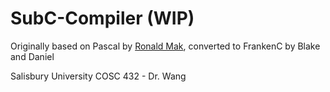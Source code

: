 # SubC-Compiler (WIP)
Originally based on Pascal by [Ronald Mak](http://www.apropos-logic.com/wci/), converted to FrankenC by Blake and Daniel

Salisbury University
COSC 432 - Dr. Wang
